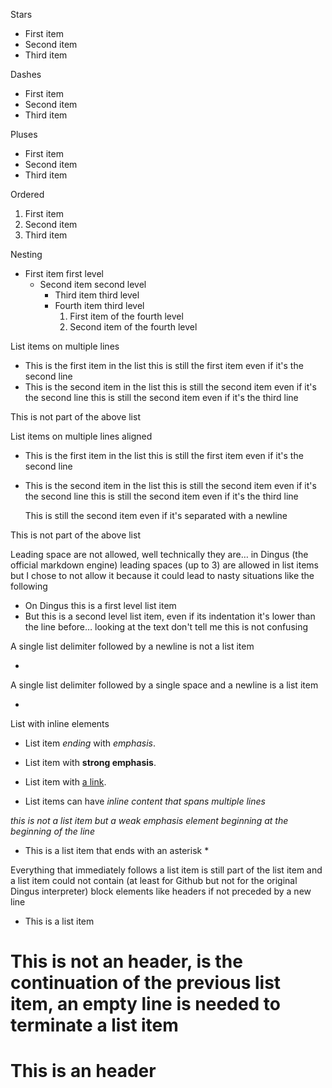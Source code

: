 Stars

* First item
* Second item
* Third item


Dashes

- First item
- Second item
- Third item


Pluses

+ First item
+ Second item
+ Third item

Ordered

1. First item
2. Second item
3. Third item

Nesting

* First item first level
  * Second item second level
    * Third item third level
    * Fourth item third level
      1. First item of the fourth level
      2. Second item of the fourth level

List items on multiple lines

* This is the first item in the list
this is still the first item even if it's the second line
* This is the second item in the list
this is still the second item even if it's the second line
this is still the second item even if it's the third line

This is not part of the above list


List items on multiple lines aligned

* This is the first item in the list
  this is still the first item even if it's the second line
* This is the second item in the list
  this is still the second item even if it's the second line
  this is still the second item even if it's the third line

  This is still the second item even if it's separated with a newline

This is not part of the above list


Leading space are not allowed, well technically they are… in Dingus (the official markdown engine) leading spaces (up to 3) are allowed in list items but I chose to not allow it because it could lead to nasty situations like the following

  * On Dingus this is a first level list item
 * But this is a second level list item, even if its indentation it's lower than the line before… looking at the text don't tell me this is not confusing

A single list delimiter followed by a newline is not a list item

*

A single list delimiter followed by a single space and a newline is a list item

* 


List with inline elements

* List item _ending_
with _emphasis_.

* List item with **strong emphasis**.

* List item with [a link](http://google.com).

* List items can have *inline content
  that spans multiple lines*

*this is not a list item but a weak emphasis element beginning at the beginning of the line*

* This is a list item that ends with an asterisk *

Everything that immediately follows a list item is still part of the list item and a list item could not contain (at least for Github but not for the original Dingus interpreter) block elements like headers if not preceded by a new line

* This is a list item
# This is not an header, is the continuation of the previous list item, an empty line is needed to terminate a list item

# This is an header

